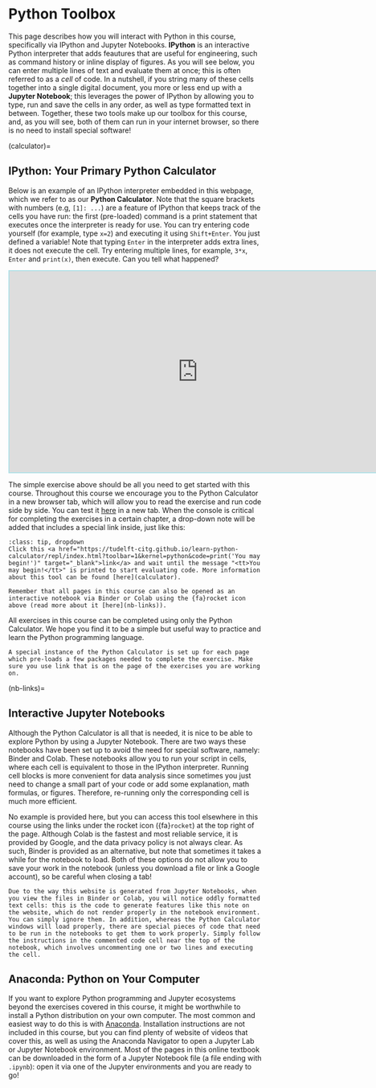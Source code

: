 # Python Toolbox

This page describes how you will interact with Python in this course, specifically via IPython and Jupyter Notebooks. **IPython** is an interactive Python interpreter that adds feautures that are useful for engineering, such as command history or inline display of figures. As you will see below, you can enter multiple lines of text and evaluate them at once; this is often referred to as a *cell* of code. In a nutshell, if you string many of these cells together into a single digital document, you more or less end up with a **Jupyter Notebook**; this leverages the power of IPython by allowing you to type, run and save the cells in any order, as well as type formatted text in between. Together, these two tools make up our toolbox for this course, and, as you will see, both of them can run in your internet browser, so there is no need to install special software!

(calculator)=
## IPython: Your Primary Python Calculator

Below is an example of an IPython interpreter embedded in this webpage, which we refer to as our **Python Calculator**. Note that the square brackets with numbers (e.g, `[1]: ...`) are a feature of IPython that keeps track of the cells you have run: the first (pre-loaded) command is a print statement that executes once the interpreter is ready for use. You can try entering code yourself (for example, type `x=2`) and executing it using `Shift+Enter`. You just defined a variable! Note that typing `Enter` in the interpreter adds extra lines, it does not execute the cell. Try entering multiple lines, for example, `3*x`, `Enter` and `print(x)`, then execute. Can you tell what happened?

<iframe
    src="https://tudelft-citg.github.io/learn-python-calculator/repl/index.html?toolbar=1&kernel=python&code=print(%27You%20may%20begin!%27)"
    width="750"
    height="400"
    style="border:2px solid powderblue"
></iframe>

The simple exercise above should be all you need to get started with this course. Throughout this course we encourage you to the Python Calculator in a new browser tab, which will allow you to read the exercise and run code side by side. You can test it <a href="https://tudelft-citg.github.io/learn-python-calculator/repl/index.html?toolbar=1&kernel=python&code=print(%27You%20may%20begin!%27)" target="_blank">here</a> in a new tab. When the console is critical for completing the exercises in a certain chapter, a drop-down note will be added that includes a special link inside, just like this:

`````{admonition} Open the Python Calculator for this page
:class: tip, dropdown
Click this <a href="https://tudelft-citg.github.io/learn-python-calculator/repl/index.html?toolbar=1&kernel=python&code=print('You may begin!')" target="_blank">link</a> and wait until the message "<tt>You may begin!</tt>" is printed to start evaluating code. More information about this tool can be found [here](calculator). 

Remember that all pages in this course can also be opened as an interactive notebook via Binder or Colab using the {fa}rocket icon above (read more about it [here](nb-links)).
`````

All exercises in this course can be completed using only the Python Calculator. We hope you find it to be a simple but useful way to practice and learn the Python programming language.

```{note}
A special instance of the Python Calculator is set up for each page which pre-loads a few packages needed to complete the exercise. Make sure you use link that is on the page of the exercises you are working on. 
```

(nb-links)=
## Interactive Jupyter Notebooks

Although the Python Calculator is all that is needed, it is nice to be able to explore Python by using a Jupyter Notebook. There are two ways these notebooks have been set up to avoid the need for special software, namely: Binder and Colab. These notebooks allow you to run your script in cells, where each cell is equivalent to those in the IPython interpreter. Running cell blocks is more convenient for data analysis since sometimes you just need to change a small part of your code or add some explanation, math formulas, or figures. Therefore, re-running only the corresponding cell is much more efficient.

No example is provided here, but you can access this tool elsewhere in this course using the links under the rocket icon ({fa}`rocket`) at the top right of the page. Although Colab is the fastest and most reliable service, it is provided by Google, and the data privacy policy is not always clear. As such, Binder is provided as an alternative, but note that sometimes it takes a while for the notebook to load. Both of these options do not allow you to save your work in the notebook (unless you download a file or link a Google account), so be careful when closing a tab!

```{note}
Due to the way this website is generated from Jupyter Notebooks, when you view the files in Binder or Colab, you will notice oddly formatted text cells: this is the code to generate features like this note on the website, which do not render properly in the notebook environment. You can simply ignore them. In addition, whereas the Python Calculator windows will load properly, there are special pieces of code that need to be run in the notebooks to get them to work properly. Simply follow the instructions in the commented code cell near the top of the notebook, which involves uncommenting one or two lines and executing the cell.
```

## Anaconda: Python on Your Computer

If you want to explore Python programming and Jupyter ecosystems beyond the exercises covered in this course, it might be worthwhile to install a Python distribution on your own computer. The most common and easiest way to do this is with [Anaconda](https://www.anaconda.com/download). Installation instructions are not included in this course, but you can find plenty of website of videos that cover this, as well as using the Anaconda Navigator to open a Jupyter Lab or Jupyter Notebook environment. Most of the pages in this online textbook can be downloaded in the form of a Jupyter Notebook file (a file ending with `.ipynb`): open it via one of the Jupyter environments and you are ready to go!
